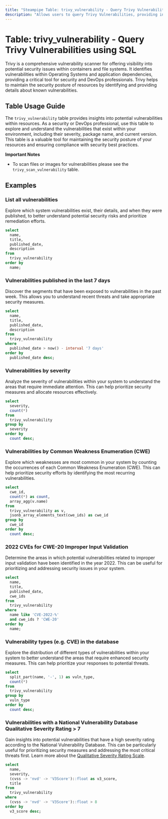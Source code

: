 ```yaml
---
title: "Steampipe Table: trivy_vulnerability - Query Trivy Vulnerabilities using SQL"
description: "Allows users to query Trivy Vulnerabilities, providing insights into potential security issues within resources."
---
```


# Table: trivy_vulnerability - Query Trivy Vulnerabilities using SQL

Trivy is a comprehensive vulnerability scanner for offering visibility into potential security issues within containers and file systems. It identifies vulnerabilities within Operating Systems and application dependencies, providing a critical tool for security and DevOps professionals. Trivy helps to maintain the security posture of resources by identifying and providing details about known vulnerabilities.

## Table Usage Guide

The `trivy_vulnerability` table provides insights into potential vulnerabilities within resources. As a security or DevOps professional, use this table to explore and understand the vulnerabilities that exist within your environment, including their severity, package name, and current version. This table is a valuable tool for maintaining the security posture of your resources and ensuring compliance with security best practices.

**Important Notes**
- To scan files or images for vulnerabilities please see the `trivy_scan_vulnerability` table.

## Examples

### List all vulnerabilities
Explore which system vulnerabilities exist, their details, and when they were published, to better understand potential security risks and prioritize remediation efforts.

```sql
select
  name,
  title,
  published_date,
  description
from
  trivy_vulnerability
order by
  name;
```

### Vulnerabilities published in the last 7 days
Discover the segments that have been exposed to vulnerabilities in the past week. This allows you to understand recent threats and take appropriate security measures.

```sql
select
  name,
  title,
  published_date,
  description
from
  trivy_vulnerability
where
  published_date > now() - interval '7 days'
order by
  published_date desc;
```

### Vulnerabilities by severity
Analyze the severity of vulnerabilities within your system to understand the areas that require immediate attention. This can help prioritize security measures and allocate resources effectively.

```sql
select
  severity,
  count(*)
from
  trivy_vulnerability
group by
  severity
order by
  count desc;
```

### Vulnerabilities by Common Weakness Enumeration (CWE)
Explore which weaknesses are most common in your system by counting the occurrences of each Common Weakness Enumeration (CWE). This can help prioritize security efforts by identifying the most recurring vulnerabilities.

```sql
select
  cwe_id,
  count(*) as count,
  array_agg(v.name)
from
  trivy_vulnerability as v,
  jsonb_array_elements_text(cwe_ids) as cwe_id
group by
  cwe_id
order by
  count desc;
```

### 2022 CVEs for CWE-20 Improper Input Validation
Determine the areas in which potential vulnerabilities related to improper input validation have been identified in the year 2022. This can be useful for prioritizing and addressing security issues in your system.

```sql
select
  name,
  title,
  published_date,
  cwe_ids
from
  trivy_vulnerability
where
  name like 'CVE-2022-%'
  and cwe_ids ? 'CWE-20'
order by
  name;
```

### Vulnerability types (e.g. CVE) in the database
Explore the distribution of different types of vulnerabilities within your system to better understand the areas that require enhanced security measures. This can help prioritize your responses to potential threats.

```sql
select
  split_part(name, '-', 1) as vuln_type,
  count(*)
from
  trivy_vulnerability
group by
  vuln_type
order by
  count desc;
```

### Vulnerabilities with a National Vulnerability Database Qualitative Severity Rating > 7
Gain insights into potential vulnerabilities that have a high severity rating according to the National Vulnerability Database. This can be particularly useful for prioritizing security measures and addressing the most critical threats first.
Learn more about the [Qualitative Severity Rating Scale](https://www.first.org/cvss/v3.0/specification-document#Qualitative-Severity-Rating-Scale).


```sql
select
  name,
  severity,
  (cvss -> 'nvd' -> 'V3Score')::float as v3_score,
  title
from
  trivy_vulnerability
where
  (cvss -> 'nvd' -> 'V3Score')::float > 8
order by
  v3_score desc;
```